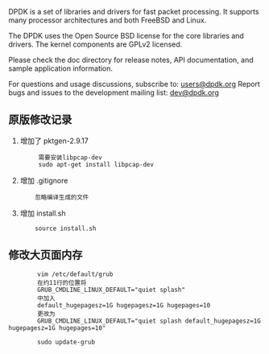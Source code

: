 DPDK is a set of libraries and drivers for fast packet processing.
It supports many processor architectures and both FreeBSD and Linux.

The DPDK uses the Open Source BSD license for the core libraries and
drivers. The kernel components are GPLv2 licensed.

Please check the doc directory for release notes,
API documentation, and sample application information.

For questions and usage discussions, subscribe to: users@dpdk.org
Report bugs and issues to the development mailing list: dev@dpdk.org

## 原版修改记录
1. 增加了 pktgen-2.9.17  

			需要安装libpcap-dev
			sudo apt-get install libpcap-dev

2.  增加 .gitignore

			忽略编译生成的文件
				
3.  增加 install.sh

			source install.sh
			
## 修改大页面内存
			vim /etc/default/grub
			在约11行的位置将
			GRUB_CMDLINE_LINUX_DEFAULT="quiet splash" 
			中加入 
			default_hugepagesz=1G hugepagesz=1G hugepages=10
			更改为
			GRUB_CMDLINE_LINUX_DEFAULT="quiet splash default_hugepagesz=1G hugepagesz=1G hugepages=10"
			
			sudo update-grub
			
			


